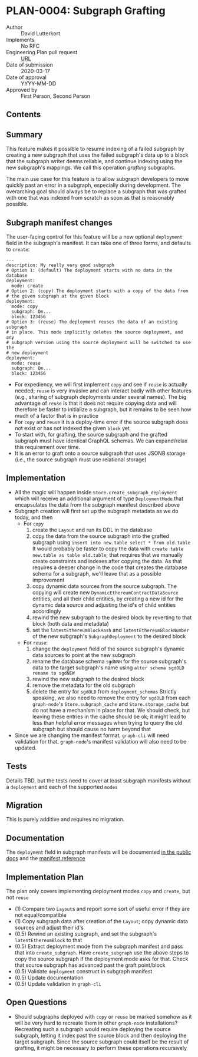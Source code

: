 # PLAN-0004: Subgraph Grafting

<dl>
  <dt>Author</dt>
  <dd>David Lutterkort</dd>

  <dt>Implements</dt>
  <dd>No RFC</dd>

  <dt>Engineering Plan pull request</dt>
  <dd><a href="URL">URL</a></dd>

  <dt>Date of submission</dt>
  <dd>2020-03-17</dd>

  <dt>Date of approval</dt>
  <dd>YYYY-MM-DD</dd>

  <dt>Approved by</dt>
  <dd>First Person, Second Person</dd>
</dl>

## Contents

<!-- toc -->

## Summary

This feature makes it possible to resume indexing of a failed subgraph by
creating a new subgraph that uses the failed subgraph's data up to a block
that the subgraph writer deems reliable, and continue indexing using the
new subgraph's mappings. We call this operation *grafting* subgraphs.

The main use case for this feature is to allow subgraph developers to move
quickly past an error in a subgraph, especially during development. The
overarching goal should always be to replace a subgraph that was grafted
with one that was indexed from scratch as soon as that is reasonably
possible.

## Subgraph manifest changes

The user-facing control for this feature will be a new optional
`deployment` field in the subgraph's manifest. It can take one of three
forms, and defaults to `create`:

    ---
    description: My really very good subgraph
    # Option 1: (default) The deployment starts with no data in the database
    deployment:
      mode: create
    # Option 2: (copy) The deployment starts with a copy of the data from
    # the given subgraph at the given block
    deployment:
      mode: copy
      subgraph: Qm...
      block: 123456
    # Option 3: (reuse) The deployment reuses the data of an existing subgraph
    # in place. This mode implicitly deletes the source deployment, and any
    # subgraph version using the source deployment will be switched to use the
    # new deployment
    deployment:
      mode: reuse
      subgraph: Qm...
      block: 123456

- For expediency, we will first implement `copy` and see if `reuse` is
  actually needed; `reuse` is very invasive and can interact badly with
  other features (e.g., sharing of subgraph deployments under several
  names). The big advantage of `reuse` is that it does not require copying
  data and will therefore be faster to initialize a subgraph, but it
  remains to be seen how much of a factor that is in practice
- For `copy` and `reuse` it is a deploy-time error if the source subgraph
  does not exist or has not indexed the given `block` yet
- To start with, for grafting, the source subgraph and the grafted subgraph
  must have identical GraphQL schemas. We can expand/relax this requirement
  over time.
- It is an error to graft onto a source subgraph that uses JSONB storage
  (i.e., the source subgraph must use relational storage)

## Implementation

- All the magic will happen inside `Store.create_subgraph_deployment` which
  will receive an additional argument of type `DeploymentMode` that
  encapsulates the data from the subgraph manifest described above
- Subgraph creation will first set up the subgraph metadata as we do today,
  and then
    - For `copy`
        1. create the `Layout` and run its DDL in the database
        2. copy the data from the source subgraph into the grafted subgraph
           using `insert into new.table select * from old.table` It would
           probably be faster to copy the data with `create table new.table
           as table old.table`; that requires that we manually create
           constraints and indexes after copying the data. As that requires
           a deeper change in the code that creates the database schema for
           a subgraph, we'll leave that as a possible improvement
        3. copy dynamic data sources from the source subgraph. The copying
           will create new `DynamicEthereumContractDataSource` entities,
           and all their child entities, by creating a new id for the
           dynamic data source and adjusting the id's of child entities
           accordingly
        4. rewind the new subgraph to the desired block by reverting to
           that block (both data and metadata)
        5. set the `latestEthereumBlockHash` and
           `latestEthereumBlockNumber` of the new subgraph's
           `SubgraphDeployment` to the desired block
    - For `reuse`:
        1. change the `deployment` field of the source subgraph's dynamic
           data sources to point at the new subgraph
        2. rename the database schema `sgdNNN` for the source subgraph's
           data to the target subgraph's name using `alter schema sgdOLD
           rename to sgdNEW`
        3. rewind the new subgraph to the desired block
        4. remove the metadata for the old subgraph
        5. delete the entry for `sgdOLD` from `deployment_schemas` Strictly
           speaking, we also need to remove the entry for `sgdOLD` from
           each `graph-node`'s `Store.subgraph_cache` and
           `Store.storage_cache` but do not have a mechanism in place for
           that. We should check, but leaving these entries in the cache
           should be ok; it might lead to less than helpful error messages
           when trying to query the old subgraph but should cause no harm
           beyond that
- Since we are changing the manifest format, `graph-cli` will need
  validation for that. `graph-node`'s manifest validation will also need to
  be updated.

## Tests

Details TBD, but the tests need to cover at least subgraph manifests
without a `deployment` and each of the supported `modes`

## Migration

This is purely additive and requires no migration.

## Documentation

The `deployment` field in subgraph manifests will be documented [in the
public
docs](https://thegraph.com/docs/define-a-subgraph#the-subgraph-manifest)
and the [manifest reference](https://github.com/graphprotocol/graph-node/blob/master/docs/subgraph-manifest.md)

## Implementation Plan

The plan only covers implementing deployment modes `copy` and `create`, but
not `reuse`
- (1) Compare two `Layout`s and report some sort of useful error if they are
  not equal/compatible
- (1) Copy subgraph data after creation of the `Layout`; copy dynamic data
  sources and adjust their id's
- (0.5) Rewind an existing subgraph, and set the subgraph's `latestEthereumBlock`
  to that
- (0.5) Extract deployment mode from the subgraph manifest and pass that into
  `create_subgraph`. Have `create_subgraph` use the above steps to copy the
  source subgraph if the deployment mode asks for that. Check that source
  subgraph has advanced past the graft point/block
- (0.5) Validate `deployment` construct in subgraph manifest
- (0.5) Update documentation
- (0.5) Update validation in `graph-cli`

## Open Questions

- Should subgraphs deployed with `copy` or `reuse` be marked somehow as it
  will be very hard to recreate them in other `graph-node` installations?
  Recreating such a subgraph would require deploying the source subgraph,
  letting it index past the source block and then deploying the target
  subgraph. Since the source subgraph could itself be the result of
  grafting, it might be necessary to perform these operations recursively
